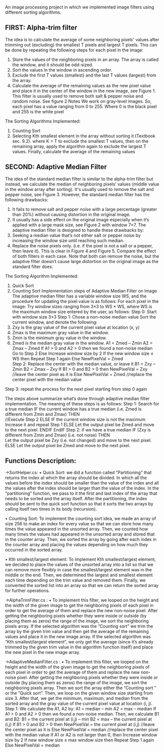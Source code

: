 An image processing project in which we implemented image filters using different sorting algorithms. 

FIRST: Alpha-trim filter
--------------------------------
The idea is to calculate the average of some neighboring pixels' values after trimming out (excluding) the smallest T pixels and largest T pixels. This can be done by repeating the following steps for each pixel in the image:   
1.	Store the values of the neighboring pixels in an array. The array is called the window, and it should be odd-sized.
2.	Sort the values in the window in ascending order.
3.	Exclude the first T values (smallest) and the last T values (largest) from the array.
4.	Calculate the average of the remaining values as the new pixel value and place it in the center of the window in the new image, see Figure 1.
This filter is usually used to remove both salt & pepper noise and random noise. See figure 2
Notes
We work on gray-level images. So, each pixel has a value ranging from 0 to 255. Where 0 is the black pixel and 255 is the white pixel

The Sorting Algorithms Implemented:
1.	Counting Sort
2.	Selecting Kth smallest element in the array without sorting it (Textbook sec. 9.2). where K = T to exclude the smallest T values, then on the remaining array, apply the algorithm again to exclude the largest T values. Finally, calculate the average of the remaining values

SECOND: Adaptive Median Filter
--------------------------------------------
The idea of the standard median filter is similar to the alpha-trim filter but instead, we calculate the median of neighboring pixels' values (middle value in the window array after sorting). 
It's usually used to remove the salt and pepper noise, see Figure 3.
However, the standard median filter has the following drawbacks:
1.	It fails to remove salt and pepper noise with a large percentage (greater than 20%) without causing distortion in the original image.
2.	It usually has a side effect on the original image especially when it’s applied with a large mask size, see Figure 2 with window 7×7.
The adaptive median filter is designed to handle these drawbacks by:
1.	Seeking a median value that’s not either salt or pepper noise by increasing the window size until reaching such median.
2.	Replace the noise pixels only. (i.e. if the pixel is not a salt or a pepper, then leave it).
This is clear in Figure 4 and Figure 5. Compare the effect of both filters in each case. Note that both can remove the noise, but the adaptive filter doesn’t cause large distortion on the original image as the standard filter does.

The Sorting Algorithm Implemented:
1.	Quick Sort
2.	Counting Sort
Implementation steps of Adaptive Median Filter on Image
The adaptive median filter has a variable window size WS, and the procedure for updating the pixel value is as follows:
For each pixel in the image:
Try window sizes ranging from 3×3 to WS × WS, where WS is the maximum window size entered by the user, as follows:
Step 0: Start with window size 3×3
Step 1: Chose a non-noise median value
Sort the current window, and denote the following:
1.	Zxy is the gray value of the current pixel value at location (x, y)
2.	Zmax is the maximum gray value in the window.
3.	Zmin is the minimum gray value in the window.
4.	Zmed is the median gray value in the window.
A1 = Zmed – Zmin
A2 = Zmax – Zmed
If A1 > 0 and A2 > 0 then we found a non-noise median
              Go to Step 2
Else
              Increase window size by 2
              If the new window size ≤ WS then
                             Repeat Step 1 again
              Else
                             NewPixelVal = Zmed                       
Step 2: Replace the center with the median value, or leave it
B1 = Zxy – Zmin
B2 = Zmax – Zxy
If B1 > 0 and B2 > 0 then
              NewPixelVal = Zxy //leave the center pixel as it is
Else
              NewPixelVal = Zmed //replace the center pixel with the median value

Step 3: repeat the process for the next pixel starting from step 0 again



The steps above summarize what’s done through adaptive median filter implementation. The meaning of these steps is as follows:
Step 1: Search for a true median
IF the current window has a true median (i.e. Zmed is different from Zmin and Zmax) THEN  
              //Execute Step 2 
ELSE 
               IF the current window size is not the maximum 
                               Increase it and repeat Step 1
               ELSE
                             Let the output pixel be Zmed and move to the next pixel.
                ENDIF
EndIF
Step 2: if we have a true median
IF (Zxy is different from Zmin and Zmax) (i.e. not noise)
THEN      
              Let the output pixel be Zxy (i.e. not changed) and move to the next pixel.
ELSE
               Let the output pixel be Zmed and move to the next pixel.


Functions Description:
---------------------
->SortHelper.cs:
• Quick Sort: we did a function called “Partitioning” that returns the index at which the array should be divided. In which all the values before the index should be smaller than the value of the index and all the values after the index should be larger than the value of the index. In the “partitioning” function, we pass to it the first and last index of the array that needs to be sorted and the array itself. After the partitioning, the index should be sent to the quick sort function so that it sorts the two arrays by calling itself two times in its body (recursion). 

• Counting Sort: To implement the counting sort idea, we made an array of size 256 to make an index for every value so that we can store how many times the value appeared in the unsorted array. Then, we counted how many times the values had appeared in the unsorted array and stored that in the counter array. Then, we sorted the array by going after each index in the counter array and placing the values depending on how much they occurred in the sorted array.

• Kth smallest/largest element: To implement Kth smallest/largest element, we decided to place the values of the unsorted array into a list so that we can remove more flexibly in case the smallest/largest element was in the middle or the end. Then, we determined the largest and smallest element each time depending on the trim value and removed them. Finally, we converted the sorted list into an array so that we can return the sorted array for further operations.

->AlphaTrimFilter.cs : 
• To implement this filter, we looped on the height and the width of the given image to get the neighboring pixels of each pixel in order to get the average of them and replace the new non-noise pixel. After getting the neighboring pixels whether they were inside or outside (by placing them as zeros) the range of the image, we sort the neighboring pixels array. If the selected algorithm was the “Counting sort” we trim the array by the given trim value and then get the average of the remaining values and place it in the new image array. If the selected algorithm was “Kth smallest/largest element”, we only get the average (since it’s already trimmed by the given trim value in the algorithm function itself) and place the new pixel in the new image array. 

->AdaptiveMedianFilter.cs : 
• To implement this filter, we looped on the height and the width of the given image to get the neighboring pixels of each pixel in order to get the average of them and replace the new non-noise pixel. After getting the neighboring pixels whether they were inside or outside (by placing them as zeros) the range of the image, we sort the neighboring pixels array. Then we sort the array either the “Counting sort ” or the “Quick sort”. Then, we loop on the given window size starting from size 3. After that, we get the minimum, maximum, and median from the sorted array and the gray value of the current pixel value at location (i, j). Step 1: We calculate the A1, A2 by: A1 = median – min A2 = max – median If A1 > 0 and A2 > 0 then we found a non-noise median. Then, we calculate B1 and B2: B1 = the current pixel at (i,j) – min B2 = max – the current pixel at (i,j) If B1 > 0 and B2 > 0 then NewPixelVal = the current pixel at (i,j) //leave the center pixel as it is Else NewPixelVal = median //replace the center pixel with the median value If A1 or A2 is not larger than 0, then Increase window size by 2 If new window size ≤ max window size then Repeat Step 1 again Else NewPixelVal = median

